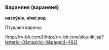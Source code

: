 ### Вараняня (варанянё)
**назоўнік, ніякі род**

Птушаня вароны.

<a rel="author">[http://rv-blr.com/](http://rv-blr.com/slounik.jsp?letterId=0&maskId=0&pageId=492)</a>
